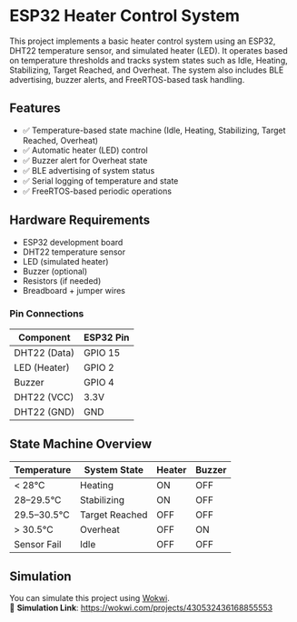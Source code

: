 # ESP32 Heater Control System

This project implements a basic heater control system using an ESP32, DHT22 temperature sensor, and simulated heater (LED). It operates based on temperature thresholds and tracks system states such as Idle, Heating, Stabilizing, Target Reached, and Overheat. The system also includes BLE advertising, buzzer alerts, and FreeRTOS-based task handling.

## Features

- ✅ Temperature-based state machine (Idle, Heating, Stabilizing, Target Reached, Overheat)
- ✅ Automatic heater (LED) control
- ✅ Buzzer alert for Overheat state
- ✅ BLE advertising of system status
- ✅ Serial logging of temperature and state
- ✅ FreeRTOS-based periodic operations

## Hardware Requirements

- ESP32 development board  
- DHT22 temperature sensor  
- LED (simulated heater)  
- Buzzer (optional)  
- Resistors (if needed)  
- Breadboard + jumper wires  

### Pin Connections

| Component     | ESP32 Pin |
|---------------|-----------|
| DHT22 (Data)  | GPIO 15   |
| LED (Heater)  | GPIO 2    |
| Buzzer        | GPIO 4    |
| DHT22 (VCC)   | 3.3V      |
| DHT22 (GND)   | GND       |

## State Machine Overview

| Temperature | System State      | Heater | Buzzer |
|-------------|-------------------|--------|--------|
| < 28°C      | Heating            | ON     | OFF    |
| 28–29.5°C   | Stabilizing        | ON     | OFF    |
| 29.5–30.5°C | Target Reached     | OFF    | OFF    |
| > 30.5°C    | Overheat           | OFF    | ON     |
| Sensor Fail | Idle               | OFF    | OFF    |

## Simulation

You can simulate this project using [Wokwi](https://wokwi.com/).  
🔗 **Simulation Link**: https://wokwi.com/projects/430532436168855553
